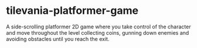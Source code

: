 # tilevania-platformer-game
A side-scrolling platformer 2D game where you take control of the character and move throughout the level collecting coins, gunning down enemies and avoiding obstacles until you reach the exit.
